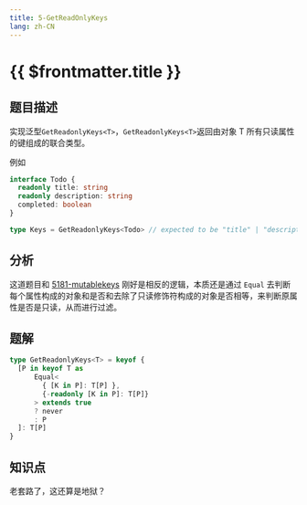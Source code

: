 ```yaml
---
title: 5-GetReadOnlyKeys
lang: zh-CN
---
```


# {{ $frontmatter.title }}

## 题目描述

实现泛型`GetReadonlyKeys<T>`，`GetReadonlyKeys<T>`返回由对象 T 所有只读属性的键组成的联合类型。

例如

```ts
interface Todo {
  readonly title: string
  readonly description: string
  completed: boolean
}

type Keys = GetReadonlyKeys<Todo> // expected to be "title" | "description"
```

## 分析

这道题目和 [5181-mutablekeys](/hard/5181-mutablekeys.md) 刚好是相反的逻辑，本质还是通过 `Equal` 去判断每个属性构成的对象和是否和去除了只读修饰符构成的对象是否相等，来判断原属性是否是只读，从而进行过滤。

## 题解

```ts
type GetReadonlyKeys<T> = keyof {
  [P in keyof T as
      Equal<
        { [K in P]: T[P] },
        {-readonly [K in P]: T[P]}
      > extends true
      ? never
      : P
  ]: T[P]
}
```

## 知识点

老套路了，这还算是地狱？